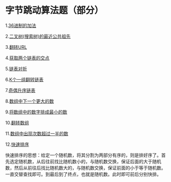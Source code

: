 # 字节跳动算法题（部分）
1.[36进制的加法](https://github.com/Aaron-cdx/swordoffer/blob/master/src/main/java/com/duanxi/byteDance/BaseAdditionOfThritySix.java "36进制的加法")

2.[二叉树(搜索树)的最近公共祖先](https://github.com/Aaron-cdx/swordoffer/blob/master/src/main/java/com/duanxi/byteDance/BaseAdditionOfThritySix.java "二叉树(搜索树)的最近公共祖先")

3.[翻转URL](https://github.com/Aaron-cdx/swordoffer/blob/master/src/main/java/com/duanxi/byteDance/ReverseURL.java "翻转URL")

4.[获取两个链表的交点](https://github.com/Aaron-cdx/swordoffer/blob/master/src/main/java/com/duanxi/byteDance/IntersectionOfTwoListNode.java "获取两个链表的交点")

5.[链表对折](https://github.com/Aaron-cdx/swordoffer/blob/master/src/main/java/com/duanxi/byteDance/FoldTheListNode.java  "链表对折")

6.[K个一组翻转链表](https://github.com/Aaron-cdx/swordoffer/blob/master/src/main/java/com/duanxi/byteDance/ReverseListNodeOfKGroup.java "K个一组翻转链表")

7.[奇偶升序链表](https://github.com/Aaron-cdx/swordoffer/blob/master/src/main/java/com/duanxi/byteDance/ParityAscendingLinkedList.java "奇偶升序链表")

8.[数组中下一个更大的数](https://github.com/Aaron-cdx/swordoffer/blob/master/src/main/java/com/duanxi/byteDance/NextGreaterElement.java "数组中下一个更大的数")

9.[将数组中的数字排成最小的数](https://github.com/Aaron-cdx/swordoffer/blob/master/src/main/java/com/duanxi/byteDance/ArrangeArrayGetMinNumber.java "将数组中的数字排成最小的数")

10.[翻转数组](https://github.com/Aaron-cdx/swordoffer/blob/master/src/main/java/com/duanxi/byteDance/RotateArrayWithTarget.java "翻转数组")

11.[数组中出现次数超过一半的数](https://github.com/Aaron-cdx/swordoffer/blob/master/src/main/java/com/duanxi/byteDance/MoreThanHalfNumber.java "数组中出现次数超过一半的数")

12.[快速排序](https://github.com/Aaron-cdx/swordoffer/blob/master/src/main/java/com/duanxi/byteDance/QuickSort.java "快速排序")

快速排序的思想：给定一个随机数，将其分割为两部分有序的，则是排好序了。首先选定随机数，从后往前找比随机数小的，与随机数交换，保证后面的大于随机数，然后从前往后找比随机数大的，与随机数交换，保证前面的小于等于随机数。一直交替查找即可。到最后到了终点，也就是随机数。此时即可前后分别快排。